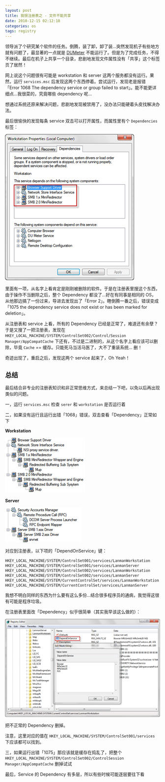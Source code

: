 ```yaml
---
layout: post
title: 我恨注册表之 - 文件不能共享
date: 2010-12-15 02:12:18
categories: os
tags: registry
---
```


领导派了个研究某个软件的任务。倒腾，装了卸，卸了装...突然发现机子有些地方就有问题了，最显著的一点就是 [DUMeter](http://www.hageltech.com/dumeter/about) 不能运行了。但是为了完成任务，不得不继续。最后在机子上共享一个目录，悲剧地发现文件属性没有「共享」这个标签页了居然！

网上说这个问题很有可能是 workstation 和 server 这两个服务都没有运行。果然，运行 `services.msc` 后发现这两个东西停着。尝试运行，发现老是报错「Error 1068 The dependency service or group failed to start」。能不能更详细点...我很菜的，究竟哪些 dependency 呢...

想通过系统还原来解决问题，悲剧地发现被禁用了，没办法只能硬着头皮找解决办法。

最后很愉快的发现每条 service 双击可以打开属性，而属性里有个 `Dependencies` 标签：

![](/images/posts/workstation_prop_deps.png)

里面有一项，从名字上看肯定是刚刚被删除的软件。于是在注册表里搜这个东西，由于操作不当删除之后，整个 Dependency 都没了...好在有同事是相同的 OS，从他那边搞了一份过来，导进去发现出了「Error 2」。瞎倒腾一番之后，错误变成 「1075 the dependency service does not exist or has been marked for deletion」。

从注册表和 service 上看，所有的 Dependency 已经是正常了，难道还有余孽？于是又搜了一把注册表，发现在 `HKEY_LOCAL_MACHINE/SYSTEM/ControlSet002/Control/Session Manager/AppCompatCache` 下还有，不过是二进制的，从这个名字上看应该可以删除，毕竟 `Cache` == 缓存。只能死马当活马医了，大不了重装系统... 删！

奇迹出现了，重启之后，发现这两个 service 起来了，Oh Yeah！

## 总结

最后结合非专业的注册表知识和非正常思维方式，来总结一下吧，以免以后再出现类似的问题。

一，运行 `services.msc` 检查 `serer` 和 `workstation` 是否运行着

二，如果没有运行且运行出错「1068」错误，双击查看「Dependency」正常如下

**Workstation**

![](/images/posts/service_workstation_prop_dependencies.png)

**Server**

![](/images/posts/service_server_prop_dependencies.png)

对应到注册表，以下项的「DependOnService」键：

```
HKEY_LOCAL_MACHINE/SYSTEM/ControlSet001/services/LanmanWorkstation
HKEY_LOCAL_MACHINE/SYSTEM/ControlSet001/services/LanmanServer
HKEY_LOCAL_MACHINE/SYSTEM/ControlSet002/services/LanmanWorkstation
HKEY_LOCAL_MACHINE/SYSTEM/ControlSet002/services/LanmanServer
HKEY_LOCAL_MACHINE/SYSTEM/CurrentControlSet/services/LanmanWorkstation
HKEY_LOCAL_MACHINE/SYSTEM/CurrentControlSet/services/LanmanServer
```
我想不明白同样的东西为什么要有这么多份...结合很多程序员的通病，我觉得这很有可能是程序垃圾。

在注册表里面改「Dependency」似乎很简单（其实我早该这么做的）：

![](/images/posts/reg_service_pendendency.png)

把不正常的 Dependency 删掉。

注意，这里对应的值在 `HKEY_LOCAL_MACHINE/SYSTEM/ControlSet001/services` 下应该都可以找到。

三，如果运行出错「1075」那应该就是缓存在捣乱了，把整个 `HKEY_LOCAL_MACHINE/SYSTEM/ControlSet002/ControlSession Manager/AppCompatCache` 删掉试试

最后，Service 的 Dependency 有多层，所以有些时候可能逐层要往下看